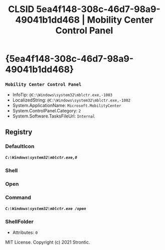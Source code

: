 ﻿---
title: "CLSID 5ea4f148-308c-46d7-98a9-49041b1dd468 | Mobility Center Control Panel"
excerpt: What is COM-Object CLSID 5ea4f148-308c-46d7-98a9-49041b1dd468?
---

# {5ea4f148-308c-46d7-98a9-49041b1dd468}

### `Mobility Center Control Panel`
* InfoTip: `@C:\Windows\system32\mblctr.exe,-1003`
* LocalizedString: `@C:\Windows\system32\mblctr.exe,-1002`
* System.ApplicationName: `Microsoft.MobilityCenter`
* System.ControlPanel.Category: `2`
* System.Software.TasksFileUrl: `Internal`

## Registry


### DefaultIcon

##### `C:\Windows\system32\mblctr.exe,0`

### Shell


### Open


### Command

##### `C:\Windows\system32\mblctr.exe /open`

### ShellFolder

* Attributes: `0`

MIT License. Copyright (c) 2021 Strontic.


